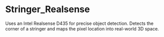 # Stringer_Realsense
Uses an Intel Realsense D435 for precise object detection. Detects the corner of a stringer and maps the pixel location into real-world 3D space.

